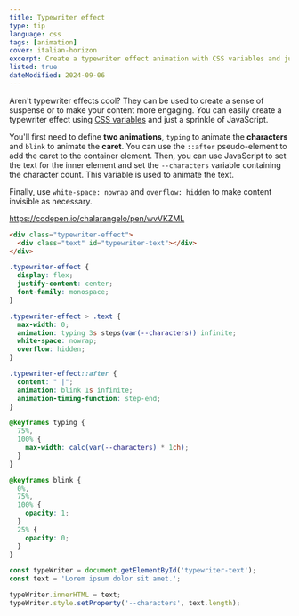 ```yaml
---
title: Typewriter effect
type: tip
language: css
tags: [animation]
cover: italian-horizon
excerpt: Create a typewriter effect animation with CSS variables and just a sprinkle of JavaScript.
listed: true
dateModified: 2024-09-06
---
```


Aren't typewriter effects cool? They can be used to create a sense of suspense or to make your content more engaging. You can easily create a typewriter effect using [CSS variables](/css/s/variables) and just a sprinkle of JavaScript.

You'll first need to define **two animations**, `typing` to animate the **characters** and `blink` to animate the **caret**. You can use the `::after` pseudo-element to add the caret to the container element. Then, you can use JavaScript to set the text for the inner element and set the `--characters` variable containing the character count. This variable is used to animate the text.

Finally, use `white-space: nowrap` and `overflow: hidden` to make content invisible as necessary.

https://codepen.io/chalarangelo/pen/wvVKZML

```html
<div class="typewriter-effect">
  <div class="text" id="typewriter-text"></div>
</div>
```

```css
.typewriter-effect {
  display: flex;
  justify-content: center;
  font-family: monospace;
}

.typewriter-effect > .text {
  max-width: 0;
  animation: typing 3s steps(var(--characters)) infinite;
  white-space: nowrap;
  overflow: hidden;
}

.typewriter-effect::after {
  content: " |";
  animation: blink 1s infinite;
  animation-timing-function: step-end;
}

@keyframes typing {
  75%,
  100% {
    max-width: calc(var(--characters) * 1ch);
  }
}

@keyframes blink {
  0%,
  75%,
  100% {
    opacity: 1;
  }
  25% {
    opacity: 0;
  }
}
```

```js
const typeWriter = document.getElementById('typewriter-text');
const text = 'Lorem ipsum dolor sit amet.';

typeWriter.innerHTML = text;
typeWriter.style.setProperty('--characters', text.length);
```
